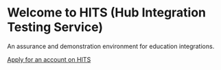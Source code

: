 # Welcome to HITS (Hub Integration Testing Service)

An assurance and demonstration environment for education integrations.

[Apply for an account on HITS](mailto:info@nsip.edu.au)
